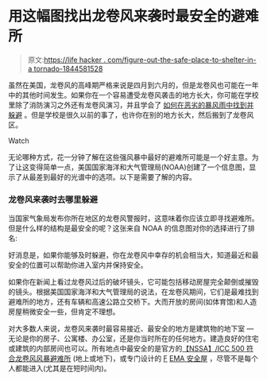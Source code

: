 # 用这幅图找出龙卷风来袭时最安全的避难所

> 原文:[https://life hacker . com/figure-out-the-safe-place-to-shelter-in-a tornado-1844581528](https://lifehacker.com/figure-out-the-safest-place-to-shelter-during-a-tornado-1844581528)

虽然在美国，龙卷风的高峰期严格来说是四月到六月的，但是龙卷风也可能在一年中的其他时间发生。如果你在一个容易遭受龙卷风袭击的地方长大，你可能在学校里除了消防演习之外还有龙卷风演习，并且学会了 [如何在恶劣的暴风雨中找到并躲避](https://lifehacker.com/how-to-stay-safe-during-a-tornado-1825832242) 。但是学校是很久以前的事了，也许你在别的地方长大，然后搬到了龙卷风区。

Watch

无论哪种方式，花一分钟了解在这些强风暴中最好的避难所可能是一个好主意。为了让这变得简单一点，美国国家海洋和大气管理局(NOAA)创建了一个信息图，显示了从最差到最好的光谱中的选项。以下是需要了解的内容。

### 龙卷风来袭时去哪里躲避

当国家气象局发布你所在地区的龙卷风警报时，这意味着你应该立即寻找避难所。但是什么样的结构是最安全的呢？这张来自 NOAA 的信息图对你的选择进行了排名:

好消息是，如果你能够及时躲避，你在龙卷风中幸存的机会相当大，知道最近和最安全的位置可以帮助你进入室内并保持安全。

如果你在新闻上看过龙卷风过后的破坏镜头，它可能包括移动房屋完全颠倒或摧毁的镜头。根据美国国家海洋和大气管理局的说法，在龙卷风期间，它们是最难找到避难所的地方，还有车辆和高速公路立交桥下。大而开放的房间(如体育馆)和人造房屋稍微安全一些，但肯定不理想。

对大多数人来说，龙卷风来袭时最容易接近、最安全的地方是建筑物的地下室 — 无论是你的房子、公寓楼、办公室，还是你当时所在的任何地方。建造良好的住宅或建筑的内部房间也可以。所有地点中最安全的是官方的[【NSSA】/ICC 500 符合龙卷风风暴避难所](https://www.fema.gov/media-library-data/1444388800229-0902a12ce6670c6f96d8419c7464ca67/Highlights_of_ICC_500.pdf) (地上或地下)，或专门设计的 [F](https://www.fema.gov/emergency-managers/risk-management/safe-rooms) [EMA 安全屋](https://www.fema.gov/emergency-managers/risk-management/safe-rooms) ，尽管不是每个人都能进入(尤其是在短时间内)。